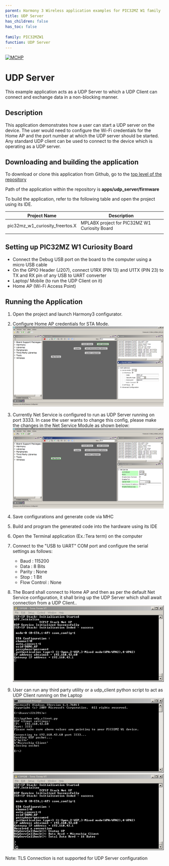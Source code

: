 ```yaml
---
parent: Harmony 3 Wireless application examples for PIC32MZ W1 family
title: UDP Server
has_children: false
has_toc: false

family: PIC32MZW1
function: UDP Server
---
```


[![MCHP](https://www.microchip.com/ResourcePackages/Microchip/assets/dist/images/logo.png)](https://www.microchip.com)

# UDP Server 

This example application acts as a UDP Server to which a UDP Client can connect and exchange data in a non-blocking manner.

## Description

This application demonstrates how a user can start a UDP server on the device. The user would need to configure the Wi-Fi credentials for the Home AP and the port number at which the UDP server should be started. Any standard UDP client can be used to connect to the device which is operating as a UDP server.

## Downloading and building the application

To download or clone this application from Github, go to the [top level of the repository](https://github.com/Microchip-MPLAB-Harmony/wireless_apps_pic32mzw1_wfi32e01)


Path of the application within the repository is **apps/udp_server/firmware** 

To build the application, refer to the following table and open the project using its IDE.

| Project Name      | Description                                    |
| ----------------- | ---------------------------------------------- |
| pic32mz_w1_curiosity_freertos.X | MPLABX project for PIC32MZ W1 Curiosity Board |
|||

## Setting up PIC32MZ W1 Curiosity Board

- Connect the Debug USB port on the board to the computer using a micro USB cable
- On the GPIO Header (J207), connect U1RX (PIN 13) and U1TX (PIN 23) to TX and RX pin of any USB to UART converter
- Laptop/ Mobile (to run the UDP Client on it)
- Home AP (Wi-Fi Access Point)

## Running the Application

1. Open the project and launch Harmony3 configurator.
2.	Configure Home AP credentials for STA Mode.
![MHC](images/configurator.png)

3. Currently Net Service is configured to run as UDP Server running on port 3333. In case the user wants to change this config, please make the changes in the Net Service Module as shown below:
![MHC](images/netservice_configurator.png)

4.	Save configurations and generate code via MHC 
5.	Build and program the generated code into the hardware using its IDE
6. Open the Terminal application (Ex.:Tera term) on the computer
7. Connect to the "USB to UART" COM port and configure the serial settings as follows:
    - Baud : 115200
    - Data : 8 Bits
    - Parity : None
    - Stop : 1 Bit
    - Flow Control : None

8.	The Board shall connect to Home AP and then as per the default Net Service configuration, it shall bring up the UDP Server which shall await connection from a UDP Client..
![System Console](images/dut_init_console.png)

9. User can run any third party utility or a udp_client python script to act as UDP Client running on the Laptop 
![System Console](images/system_console.png)
![System Console](images/dut_console.png)

Note: TLS Connection is not supported for UDP Server configuration
